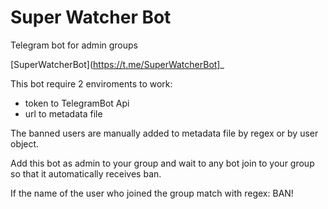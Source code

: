 # Super Watcher Bot
Telegram bot for admin groups

[SuperWatcherBot](https://t.me/SuperWatcherBot]_

This bot require 2 enviroments to work:

* token to TelegramBot Api
* url to metadata file

The banned users are manually added to metadata file by regex or by user object.

Add this bot as admin to your group and wait to any bot join to your group so that it automatically receives ban.

If the name of the user who joined the group match with regex: BAN!
